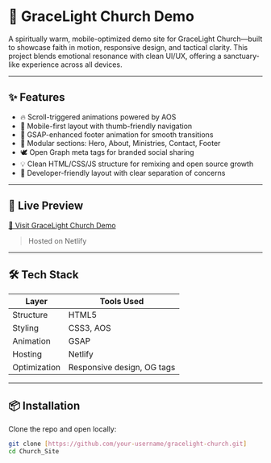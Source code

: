 
# 🌟 GraceLight Church Demo

A spiritually warm, mobile-optimized demo site for GraceLight Church—built to showcase faith in motion, responsive design, and tactical clarity. This project blends emotional resonance with clean UI/UX, offering a sanctuary-like experience across all devices.

---

## ✨ Features

- 🔥 Scroll-triggered animations powered by AOS
- 📱 Mobile-first layout with thumb-friendly navigation
- 🎨 GSAP-enhanced footer animation for smooth transitions
- 🧱 Modular sections: Hero, About, Ministries, Contact, Footer
- 🕊️ Open Graph meta tags for branded social sharing
- 💡 Clean HTML/CSS/JS structure for remixing and open source growth
- 🧠 Developer-friendly layout with clear separation of concerns

---

## 🚀 Live Preview

[🔗 Visit GraceLight Church Demo](https://gracelight-church.netlify.app/)

> Hosted on Netlify

---

## 🛠️ Tech Stack

| Layer       | Tools Used                     |
|-------------|--------------------------------|
| Structure   | HTML5                          |
| Styling     | CSS3, AOS                      |
| Animation   | GSAP                           |
| Hosting     | Netlify  |
| Optimization| Responsive design, OG tags     |

---

## 📦 Installation

Clone the repo and open locally:

```bash
git clone [https://github.com/your-username/gracelight-church.git]
cd Church_Site
